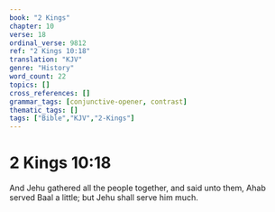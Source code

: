 ```yaml
---
book: "2 Kings"
chapter: 10
verse: 18
ordinal_verse: 9812
ref: "2 Kings 10:18"
translation: "KJV"
genre: "History"
word_count: 22
topics: []
cross_references: []
grammar_tags: [conjunctive-opener, contrast]
thematic_tags: []
tags: ["Bible","KJV","2-Kings"]
---
```


# 2 Kings 10:18

And Jehu gathered all the people together, and said unto them, Ahab served Baal a little; but Jehu shall serve him much.
